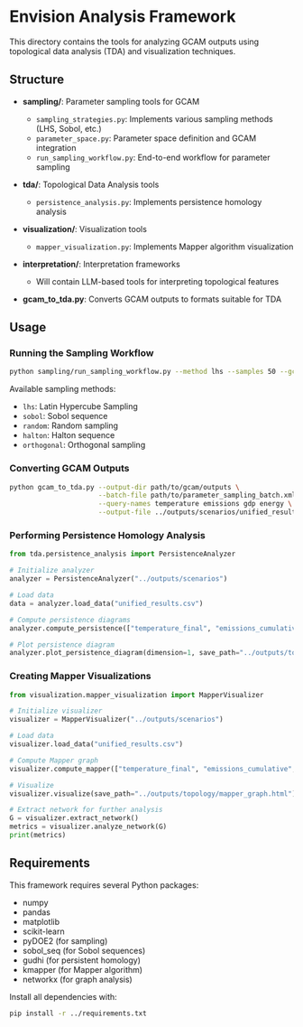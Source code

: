 # Envision Analysis Framework

This directory contains the tools for analyzing GCAM outputs using topological data analysis (TDA) and visualization techniques.

## Structure

- **sampling/**: Parameter sampling tools for GCAM
  - `sampling_strategies.py`: Implements various sampling methods (LHS, Sobol, etc.)
  - `parameter_space.py`: Parameter space definition and GCAM integration
  - `run_sampling_workflow.py`: End-to-end workflow for parameter sampling
  
- **tda/**: Topological Data Analysis tools
  - `persistence_analysis.py`: Implements persistence homology analysis
  
- **visualization/**: Visualization tools
  - `mapper_visualization.py`: Implements Mapper algorithm visualization
  
- **interpretation/**: Interpretation frameworks
  - Will contain LLM-based tools for interpreting topological features

- **gcam_to_tda.py**: Converts GCAM outputs to formats suitable for TDA

## Usage

### Running the Sampling Workflow

```bash
python sampling/run_sampling_workflow.py --method lhs --samples 50 --gcam-root ../gcam-core
```

Available sampling methods:
- `lhs`: Latin Hypercube Sampling
- `sobol`: Sobol sequence
- `random`: Random sampling
- `halton`: Halton sequence
- `orthogonal`: Orthogonal sampling

### Converting GCAM Outputs

```bash
python gcam_to_tda.py --output-dir path/to/gcam/outputs \
                      --batch-file path/to/parameter_sampling_batch.xml \
                      --query-names temperature emissions gdp energy \
                      --output-file ../outputs/scenarios/unified_results.csv
```

### Performing Persistence Homology Analysis

```python
from tda.persistence_analysis import PersistenceAnalyzer

# Initialize analyzer
analyzer = PersistenceAnalyzer("../outputs/scenarios")

# Load data
data = analyzer.load_data("unified_results.csv")

# Compute persistence diagrams
analyzer.compute_persistence(["temperature_final", "emissions_cumulative", "gdp_growth_rate"])

# Plot persistence diagram
analyzer.plot_persistence_diagram(dimension=1, save_path="../outputs/topology/persistence_dim1.png")
```

### Creating Mapper Visualizations

```python
from visualization.mapper_visualization import MapperVisualizer

# Initialize visualizer
visualizer = MapperVisualizer("../outputs/scenarios")

# Load data
visualizer.load_data("unified_results.csv")

# Compute Mapper graph
visualizer.compute_mapper(["temperature_final", "emissions_cumulative", "gdp_growth_rate"])

# Visualize
visualizer.visualize(save_path="../outputs/topology/mapper_graph.html")

# Extract network for further analysis
G = visualizer.extract_network()
metrics = visualizer.analyze_network(G)
print(metrics)
```

## Requirements

This framework requires several Python packages:

- numpy
- pandas
- matplotlib
- scikit-learn
- pyDOE2 (for sampling)
- sobol_seq (for Sobol sequences)
- gudhi (for persistent homology)
- kmapper (for Mapper algorithm)
- networkx (for graph analysis)

Install all dependencies with:

```bash
pip install -r ../requirements.txt
``` 